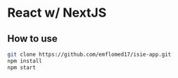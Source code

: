 # React w/ NextJS


## How to use

```sh
git clone https://github.com/emflomed17/isie-app.git
npm install
npm start
```
